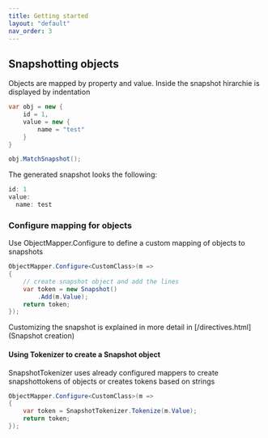 ```yaml
---
title: Getting started
layout: "default"
nav_order: 3
---
```

## Snapshotting objects
Objects are mapped by property and value. 
Inside the snapshot hirarchie is displayed by indentation
```csharp
var obj = new {
    id = 1,
    value = new {
        name = "test"
    }
}

obj.MatchSnapshot();
```
The generated snapshot looks the following:
```csharp
id: 1
value:
  name: test
```

### Configure mapping for objects
Use ObjectMapper.Configure to define a custom mapping of objects to snapshots
```csharp
ObjectMapper.Configure<CustomClass>(m =>
{
    // create snapshot object and add the lines
    var token = new Snapshot()
        .Add(m.Value);
    return token;
});
```

Customizing the snapshot is explained in more detail in [/directives.html](Snapshot creation)

#### Using Tokenizer to create a Snapshot object
SnapshotTokenizer uses already configured mappers to create snapshottokens of objects or creates tokens based on strings
```csharp
ObjectMapper.Configure<CustomClass>(m =>
{
    var token = SnapshotTokenizer.Tokenize(m.Value);
    return token;
});
```
